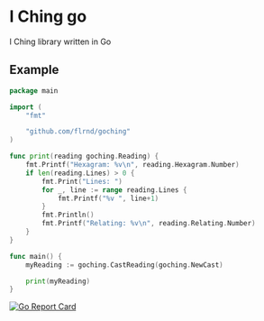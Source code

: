 # I Ching go

I Ching library written in Go

## Example

```Go
package main

import (
	"fmt"

	"github.com/flrnd/goching"
)

func print(reading goching.Reading) {
	fmt.Printf("Hexagram: %v\n", reading.Hexagram.Number)
	if len(reading.Lines) > 0 {
		fmt.Print("Lines: ")
		for _, line := range reading.Lines {
			fmt.Printf("%v ", line+1)
		}
		fmt.Println()
		fmt.Printf("Relating: %v\n", reading.Relating.Number)
	}
}

func main() {
	myReading := goching.CastReading(goching.NewCast)

	print(myReading)
}
```

[![Go Report Card](https://goreportcard.com/badge/github.com/flrnd/goching)](https://goreportcard.com/report/github.com/flrnd/goching)
